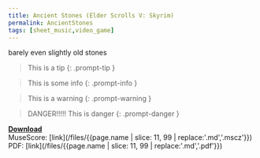 ```yaml
---
title: Ancient Stones (Elder Scrolls V: Skyrim)
permalink: AncientStones
tags: [sheet_music,video_game]
---
```


barely even slightly old stones

> This is a tip
{: .prompt-tip }

> This is some info
{: .prompt-info }

> This is a warning
{: .prompt-warning }

> DANGER!!!!! This is danger
{: .prompt-danger }



<b><u>Download</u></b><br>
MuseScore: [link](/files/{{page.name | slice: 11, 99 | replace:'.md','.mscz'}})<br>
PDF: [link](/files/{{page.name | slice: 11, 99 | replace:'.md','.pdf'}})<br><br>
<object data="/files/{{page.name | slice: 11, 99 | replace:'.md','.pdf'}}" type='application/pdf'></object>
